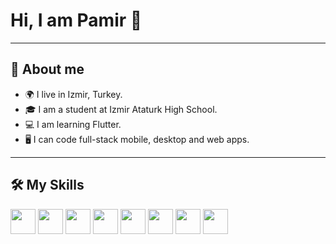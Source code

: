 # Hi, I am Pamir 👋

---

## 📌 About me
- 🌍 I live in Izmir, Turkey.
- 🎓 I am a student at Izmir Ataturk High School.
- 💻 I am learning Flutter.
- 🖥️ I can code full-stack mobile, desktop and web apps.

---

## 🛠 My Skills

<p align="left">
  <img src="https://cdn.jsdelivr.net/gh/devicons/devicon/icons/python/python-original.svg" width="40" />
  <img src="https://cdn.jsdelivr.net/gh/devicons/devicon/icons/kotlin/kotlin-original.svg" width="40" />
  <img src="https://cdn.jsdelivr.net/gh/devicons/devicon/icons/dart/dart-original.svg" width="40" />
  <img src="https://cdn.jsdelivr.net/gh/devicons/devicon/icons/firebase/firebase-plain.svg" width="40" />
  <img src="https://cdn.jsdelivr.net/gh/devicons/devicon/icons/android/android-original.svg" width="40" />
  <img src="https://cdn.jsdelivr.net/gh/devicons/devicon/icons/windows8/windows8-original.svg" width="40" />
  <img src="https://upload.wikimedia.org/wikipedia/commons/f/fa/Apple_logo_black.svg" width="40" />
  <img src="https://upload.wikimedia.org/wikipedia/commons/1/17/Google-flutter-logo.png" width="40" />
</p>
